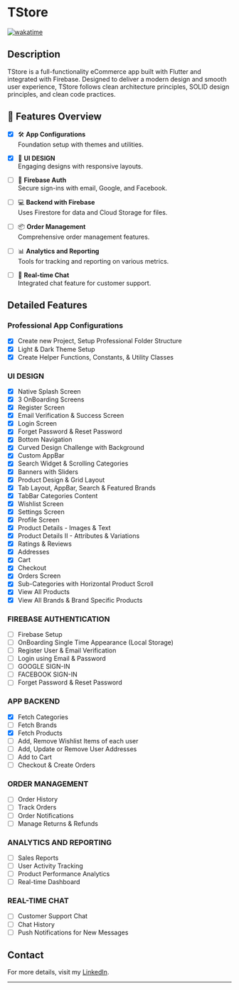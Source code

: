 # TStore

[![wakatime](https://wakatime.com/badge/user/018c9017-daf8-45c1-be71-8b16fd238022/project/018e3724-1bcf-41fe-86c2-770c411d1f5f.svg)](https://wakatime.com/badge/user/018c9017-daf8-45c1-be71-8b16fd238022/project/018e3724-1bcf-41fe-86c2-770c411d1f5f)

## Description

TStore is a full-functionality eCommerce app built with Flutter and integrated with Firebase. Designed to deliver a modern design and smooth user experience, TStore follows clean architecture principles, SOLID design principles, and clean code practices.

## 🌟 Features Overview

- [x] 🛠 **App Configurations**  
      Foundation setup with themes and utilities.

- [x] 🎨 **UI DESIGN**  
      Engaging designs with responsive layouts.

- [ ] 🔐 **Firebase Auth**  
      Secure sign-ins with email, Google, and Facebook.

- [ ] 💻 **Backend with Firebase**  
      Uses Firestore for data and Cloud Storage for files.

- [ ] 📦 **Order Management**  
      Comprehensive order management features.

- [ ] 📊 **Analytics and Reporting**  
      Tools for tracking and reporting on various metrics.

- [ ] 💬 **Real-time Chat**  
      Integrated chat feature for customer support.

## Detailed Features

### Professional App Configurations

- [x] Create new Project, Setup Professional Folder Structure
- [x] Light & Dark Theme Setup
- [x] Create Helper Functions, Constants, & Utility Classes

### UI DESIGN

- [x] Native Splash Screen
- [x] 3 OnBoarding Screens
- [x] Register Screen
- [x] Email Verification & Success Screen
- [x] Login Screen
- [x] Forget Password & Reset Password
- [x] Bottom Navigation
- [x] Curved Design Challenge with Background
- [x] Custom AppBar
- [x] Search Widget & Scrolling Categories
- [x] Banners with Sliders
- [x] Product Design & Grid Layout
- [x] Tab Layout, AppBar, Search & Featured Brands
- [x] TabBar Categories Content
- [x] Wishlist Screen
- [x] Settings Screen
- [x] Profile Screen
- [x] Product Details - Images & Text
- [x] Product Details II - Attributes & Variations
- [x] Ratings & Reviews
- [x] Addresses
- [x] Cart
- [x] Checkout
- [x] Orders Screen
- [x] Sub-Categories with Horizontal Product Scroll
- [x] View All Products
- [x] View All Brands & Brand Specific Products

### FIREBASE AUTHENTICATION

- [ ] Firebase Setup
- [ ] OnBoarding Single Time Appearance (Local Storage)
- [ ] Register User & Email Verification
- [ ] Login using Email & Password
- [ ] GOOGLE SIGN-IN
- [ ] FACEBOOK SIGN-IN
- [ ] Forget Password & Reset Password

### APP BACKEND

- [x] Fetch Categories
- [ ] Fetch Brands
- [x] Fetch Products
- [ ] Add, Remove Wishlist Items of each user
- [ ] Add, Update or Remove User Addresses
- [ ] Add to Cart
- [ ] Checkout & Create Orders

### ORDER MANAGEMENT

- [ ] Order History
- [ ] Track Orders
- [ ] Order Notifications
- [ ] Manage Returns & Refunds

### ANALYTICS AND REPORTING

- [ ] Sales Reports
- [ ] User Activity Tracking
- [ ] Product Performance Analytics
- [ ] Real-time Dashboard

### REAL-TIME CHAT

- [ ] Customer Support Chat
- [ ] Chat History
- [ ] Push Notifications for New Messages

## Contact

For more details, visit my [LinkedIn](https://www.linkedin.com/in/mahmoud-hamdy-alashwah/).

---

